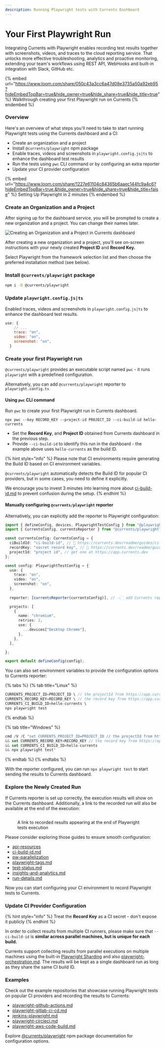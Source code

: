 ```yaml
---
description: Running Playwright tests with Currents Dashboard
---
```


# Your First Playwright Run

Integrating Currents with Playwright enables recording test results together with screenshots, videos, and traces to the cloud reporting service. That unlocks more effective troubleshooting, analytics and proactive monitoring, extending your team's workflows using REST API, WebHooks and built-in integration with Slack, GitHub etc.&#x20;

{% embed url="https://www.loom.com/share/050c43a3cc6a47d08e3735a50a92eb95?hideEmbedTopBar=true&hide_owner=true&hide_share=true&hide_title=true" %}
Walkthrough creating your first Playwright run on Currents
{% endembed %}

### **Overview**

Here's an overview of what steps you'll need to take to start running Playwright tests using the Currents dashboard and a CI:

* Create an organization and a project
* Install `@currents/playwright` npm package
* Enable traces, videos and screenshots in `playwright.config.js|ts` to enhance the dashboard test results
* Run the tests using `pwc` CLI command or by configuring an extra reporter
* Update your CI provider configuration

{% embed url="https://www.loom.com/share/1227e61104c84365b6aaec144fc9a4c6?hideEmbedTopBar=true.&hide_owner=true&hide_share=true&hide_title=false" %}
Setting Up Playwright in 2 minutes
{% endembed %}

### Create an Organization and a Project

After signing up for the dashboard service, you will be prompted to create a new organization and a project. You can change their names later.

![Creating an Organization and a Project in Currents dashboard](../../.gitbook/assets/currents-create-org.gif)

After creating a new organization and a project, you'll see on-screen instructions with your newly created **Project ID** and **Record Key.**&#x20;

Select Playwright from the framework selection list and then choose the preferred installation method (see below).

### Install `@currents/playwright` package

```bash
npm i -D @currents/playwright
```

### Update `playwright.config.js|ts`

Enabled traces, videos and screenshots in `playwright.config.js|ts` to enhance the dashboard test results.

```javascript
use: {
    // ...
    trace: "on",
    video: "on",
    screenshot: "on",
  }
```

### Create your first Playwright run&#x20;

`@currents/playwright` provides an executable script named `pwc` - it runs `playwright` with a predefined configuration.&#x20;

Alternatively, you can add `@currents/playwright` reporter to `playwright.config.ts`

#### Using `pwc` CLI command

Run `pwc` to create your first Playwright run in Currents dashboard.&#x20;

```
npx pwc --key RECORD_KEY --project-id PROJECT_ID --ci-build-id hello-currents
```

* Set the **Record Key**, and **Project ID** obtained from Currents dashboard in the previous step.&#x20;
* Provide `--ci-build-id` to identify this run in the dashboard - the example above uses `hello-currents` as the build ID.

{% hint style="info" %}
Please note that CI environments require generating the Build ID based on CI environment variables.&#x20;

`@currents/playwright` automatically detects the Build ID for popular CI providers, but in some cases, you need to define it explicitly.&#x20;

We encourage you to invest 3 minutes into learning more about [ci-build-id.md](../../guides/ci-build-id.md "mention") to prevent confusion during the setup.&#x20;
{% endhint %}

#### Manually configuring `@currents/playwright` reporter

Alternatively, you can explicitly add the reporter to Playwright configuration:

```typescript
import { defineConfig, devices, PlaywrightTestConfig } from "@playwright/test";
import { CurrentsConfig, currentsReporter } from "@currents/playwright";

const currentsConfig: CurrentsConfig = {
  ciBuildId: "ci-build-id", // 📖 https://currents.dev/readme/guides/ci-build-id
  recordKey: "secret record key", // 📖 https://currents.dev/readme/guides/record-key
  projectId: "project id", // get one at https://app.currents.dev
};

const config: PlaywrightTestConfig = {
  use: {
    trace: "on",
    video: "on",
    screenshot: "on",
  },
  
  reporter: [currentsReporter(currentsConfig)], // 👈🏻 add Currents reporter

  projects: [
    {
      name: "chromium",
      retries: 2,
      use: {
        ...devices["Desktop Chrome"],
      },
    },
  ],

};

export default defineConfig(config);


```

You can also set environment variables to provide the configuration options to Currents reporter:

{% tabs %}
{% tab title="Linux" %}
```javascript
CURRENTS_PROJECT_ID=PROJECT_ID \ // the projectId from https://app.currents.dev
CURRENTS_RECORD_KEY=RECORD_KEY \ // the record key from https://app.currents.dev
CURRENTS_CI_BUILD_ID=hello-currents \
npx playwright test
```
{% endtab %}

{% tab title="Windows" %}
```typescript
cmd /V /C "set CURRENTS_PROJECT_ID=PROJECT_ID // the projectId from https://app.currents.dev
&& set CURRENTS_RECORD_KEY=RECORD_KEY // the record key from https://app.currents.dev
&& set CURRENTS_CI_BUILD_ID=hello-currents 
&& npx playwright test"
```
{% endtab %}
{% endtabs %}

With the reporter configured, you can run `npx playwright test` to start sending the results to Currents dashboard.

### Explore the Newly Created Run

If Currents reporter is set up correctly, the execution results will show on the Currents dashboard. Additionally, a link to the recorded run will also be available at the end of the execution:

<figure><img src="../../.gitbook/assets/currents-2023-04-16-19.36.20@2x.png" alt=""><figcaption><p>A link to recorded results appearing at the end of Playwright tests execution</p></figcaption></figure>

Please consider exploring those guides to ensure smooth configuration:

* [api-resources](../../resources/api/api-resources/ "mention")
* [ci-build-id.md](../../guides/ci-build-id.md "mention")
* [pw-parallelization](../../guides/parallelization/pw-parallelization/ "mention")
* [playwright-tags.md](../../guides/playwright-tags.md "mention")
* [test-status.md](../../dashboard/tests/test-status.md "mention")
* [insights-and-analytics.md](../../dashboard/insights-and-analytics.md "mention")
* [run-details.md](../../dashboard/runs/run-details.md "mention")

Now you can start configuring your CI environment to record Playwright tests to Currents.

### Update CI Provider Configuration

{% hint style="info" %}
Treat the **Record Key** as a CI secret - don't expose it publicly&#x20;
{% endhint %}

In order to collect results from multiple CI runners, please make sure that  `--ci-build-id` is **similar across parallel machines, but is unique for each build.**

Currents support collecting results from parallel executions on multiple machines using the built-in [Playwright Sharding](https://playwright.dev/docs/test-parallel#shard-tests-between-multiple-machines) and also [playwright-orchestration.md](../../guides/parallelization/pw-parallelization/playwright-orchestration.md "mention"). The results will be kept as a single dashboard run as long as they share the same CI build ID.

### Examples

Check out the example repositories that showcase running Playwright tests on popular CI providers and recording the results to Currents:

* [playwright-github-actions.md](../ci-setup/github-actions/playwright-github-actions.md "mention")
* [playwright-gitlab-ci-cd.md](../ci-setup/gitlab/playwright-gitlab-ci-cd.md "mention")
* [jenkins-playwright.md](../ci-setup/jenkins/jenkins-playwright.md "mention")
* [playwright-circleci.md](../ci-setup/circleci/playwright-circleci.md "mention")
* [playwright-aws-code-build.md](../ci-setup/aws-code-build/playwright-aws-code-build.md "mention")

Explore [@currents/playwright](../../resources/reporters/currents-playwright.md) npm package documentation for configuration options.
